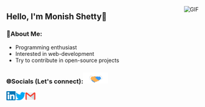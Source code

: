 <p>
   <img align="right" alt="GIF"  src="https://media.giphy.com/media/836HiJc7pgzy8iNXCn/giphy.gif" />
 </p>

<h2> Hello, I'm Monish Shetty👋</h2>

### 💫About Me:
- Programming enthusiast  
- Interested in web-development 
- Try to contribute in open-source projects


### 🌐Socials (Let's connect):<img src="https://github.com/SatYu26/SatYu26/blob/master/Assets/Handshake.gif" height="30px"> 
  <a href="https://www.linkedin.com/in/monish-shetty/">
    <img align="left" alt="Monish Shetty | Linkedin" width="24px" src="https://github.com/SatYu26/SatYu26/blob/master/Assets/Linkedin.svg" />
  </a> &nbsp;&nbsp;
  <a href="https://twitter.com/MonishShetty07">
    <img align="left" alt="Monish Shetty | Twitter" width="26px" src="https://github.com/SatYu26/SatYu26/blob/master/Assets/Twitter.svg" />
  </a> &nbsp;&nbsp;
  <a href="mailto:monish.shetty770@gmail.com">
    <img align="left" alt="Monish Shetty | Gmail" width="26px" src="https://github.com/SatYu26/SatYu26/blob/master/Assets/Gmail.svg" />
  </a>
  
